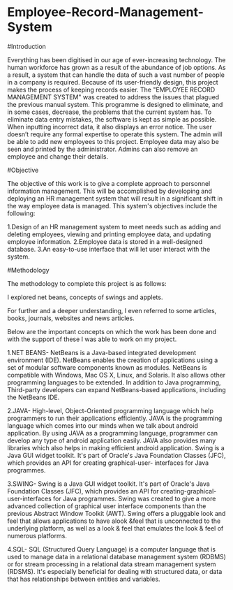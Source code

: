 # Employee-Record-Management-System

#Introduction

Everything has been digitised in our age of ever-increasing technology. The human workforce has grown as a result of the abundance of job options. As a result, a system that can handle the data of such a vast number of people in a company is required. Because of its user-friendly design, this project makes the process of keeping records easier. The "EMPLOYEE RECORD MANAGEMENT SYSTEM" was created to address the issues that plagued the previous manual system. This programme is designed to eliminate, and in some cases, decrease, the problems that the current system has.
To eliminate data entry mistakes, the software is kept as simple as possible. When inputting incorrect data, it also displays an error notice. The user doesn’t require any formal expertise to operate this system. The admin will be able to add new employees to this project. Employee data may also be seen and printed by the administrator. Admins can also remove an employee and change their details.


#Objective

The objective of this work is to give a complete approach to personnel information management. This will be accomplished by developing and deploying an HR management system that will result in a significant shift in the way employee data is managed.
This system's objectives include the following:

1.Design of an HR management system to meet needs such as adding and deleting employees, viewing and printing employee data, and updating employee information.
2.Employee data is stored in a well-designed database.
3.An easy-to-use interface that will let user interact with the system.

#Methodology

The methodology to complete this project is as follows:

I explored net beans, concepts of swings and applets.

For further and a deeper understanding, I even referred to some articles, books, journals, websites and news articles.

Below are the important concepts on which the work has been done and with the support of these I was able to work on my project.

1.NET BEANS- NetBeans is a Java-based integrated development environment (IDE). NetBeans enables the creation of applications using a set of modular software components known as modules. NetBeans is compatible with Windows, Mac OS X, Linux, and Solaris. It also allows other programming languages to be extended. In addition to Java programming, Third-party developers can expand NetBeans-based applications, including the NetBeans IDE.

2.JAVA- High-level, Object-Oriented programming language which help programmers to run their applications efficiently. JAVA is the programming language which comes into our minds when we talk about android application. By using JAVA as a programming language, programmer can develop any type of android application easily. JAVA also provides many libraries which also helps in making efficient android application. Swing is a Java GUI widget toolkit. It's part of Oracle's Java Foundation Classes (JFC), which provides an API for creating graphical-user- interfaces for Java programmes.

3.SWING- Swing is a Java GUI widget toolkit. It's part of Oracle's Java Foundation Classes (JFC), which provides an API for creating-graphical-user-interfaces for Java programmes. Swing was created to give a more advanced collection of graphical user interface components than the previous Abstract Window Toolkit (AWT). Swing offers a pluggable look and feel that allows applications to have alook &feel that is unconnected to the underlying platform, as well as a look & feel that emulates the look & feel of numerous platforms.


4.SQL- SQL (Structured Query Language) is a computer language that is used to manage data in a relational database management system (RDBMS) or for stream processing in a relational data stream management system (RDSMS). It's especially beneficial for dealing with structured data, or data that has relationships between entities and variables.


